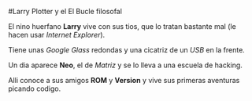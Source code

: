 #Larry Plotter y el El Bucle filosofal

El nino huerfano **Larry** vive con sus tios, que lo tratan bastante mal (le hacen usar *Internet Explorer*).

Tiene unas *Google Glass* redondas y una cicatriz de un *USB* en la frente.

Un dia aparece **Neo**, el de *Matriz* y se lo lleva a una escuela de hacking.

Alli conoce a sus amigos **ROM** y **Version** y vive sus primeras aventuras picando codigo.